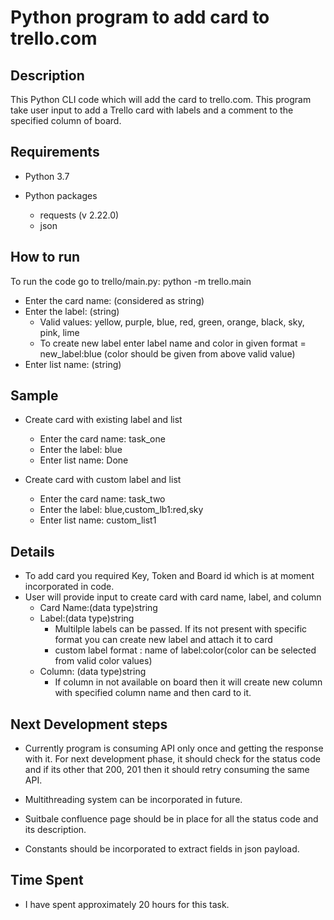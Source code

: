 # Python program to add card to trello.com


## Description

This Python CLI code which will add the card to trello.com. This program take user input to add a Trello card with labels and a comment to the specified column of board.

## Requirements

- Python 3.7
- Python packages

  - requests (v 2.22.0)
  - json

 ## How to run

To run the code go to trello/main.py:
  python -m trello.main
  
  - Enter the card name: (considered as string)
  - Enter the label: (string)
      - Valid values: yellow, purple, blue, red, green, orange, black, sky, pink, lime
      - To create new label enter label name and color in given format = new_label:blue (color should be given from above valid value)
  - Enter list name: (string)
  
 ## Sample
 
 - Create card with existing label and list
   - Enter the card name: task_one
   - Enter the label: blue
   - Enter list name: Done
   
 - Create card with custom label and list
   - Enter the card name: task_two
   - Enter the label: blue,custom_lb1:red,sky
   - Enter list name: custom_list1
   
 ## Details
 
 - To add card you required Key, Token and Board id which is at moment incorporated in code.
 - User will provide input to create card with card name, label, and column
	- Card Name:(data type)string
	- Label:(data type)string
	  - Multilple labels can be passed. If its not present with specific format you can create new label and attach it to card
	  - custom label format : name of label:color(color can be selected from valid color values)
	- Column: (data type)string
		- If column in not available on board then it will create new column with specified column name and then card to it.
		
 ## Next Development steps
 
 - Currently program is consuming API only once and getting the response with it. For next development phase, it should check for the status code and if its other that 200, 201 then it should retry consuming the same API.

 - Multithreading system can be incorporated in future.
 
 - Suitbale confluence page should be in place for all the status code and its description.
 
 - Constants should be incorporated to extract fields in json payload.
 
 ## Time Spent
 
 - I have spent approximately 20 hours for this task.

